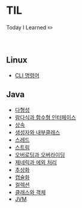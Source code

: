 # TIL

Today I Learned
:pencil2:

<br>

## Linux

- [CLI 명령어](https://github.com/jiwon111/TIL/blob/main/Linux/CLI%EB%AA%85%EB%A0%B9%EC%96%B4.md)

## Java

- [다형성](https://github.com/jiwon111/TIL/blob/main/Java/%EB%8B%A4%ED%98%95%EC%84%B1.md)
- [람다식과 함수형 인터페이스](https://github.com/jiwon111/TIL/blob/main/Java/%EB%9E%8C%EB%8B%A4%EC%8B%9D%EA%B3%BC%20%ED%95%A8%EC%88%98%ED%98%95%20%EC%9D%B8%ED%84%B0%ED%8E%98%EC%9D%B4%EC%8A%A4.md)
- [상속](https://github.com/jiwon111/TIL/blob/main/Java/%EC%83%81%EC%86%8D.md)
- [생성자와 내부클래스](https://github.com/jiwon111/TIL/blob/main/Java/%EC%83%9D%EC%84%B1%EC%9E%90%EC%99%80%20%EB%82%B4%EB%B6%80%ED%81%B4%EB%9E%98%EC%8A%A4.md)
- [스레드](https://github.com/jiwon111/TIL/blob/main/Java/%EC%8A%A4%EB%A0%88%EB%93%9C.md)
- [스트림](https://github.com/jiwon111/TIL/blob/main/Java/%EC%8A%A4%ED%8A%B8%EB%A6%BC.md)
- [오버로딩과 오버라이딩](https://github.com/jiwon111/TIL/blob/main/Java/%EC%98%A4%EB%B2%84%EB%A1%9C%EB%94%A9%EA%B3%BC%20%EC%98%A4%EB%B2%84%EB%9D%BC%EC%9D%B4%EB%94%A9.md)
- [제네릭과 에외 처리](https://github.com/jiwon111/TIL/blob/main/Java/%EC%A0%9C%EB%84%A4%EB%A6%AD%EA%B3%BC%20%EC%97%90%EC%99%B8%20%EC%B2%98%EB%A6%AC.md)
- [추상화](https://github.com/jiwon111/TIL/blob/main/Java/%EC%B6%94%EC%83%81%ED%99%94.md)
- [캡슐화](https://github.com/jiwon111/TIL/blob/main/Java/%EC%BA%A1%EC%8A%90%ED%99%94.md)
- [컬렉션](https://github.com/jiwon111/TIL/blob/main/Java/%EC%BB%AC%EB%A0%89%EC%85%98.md)
- [클래스와 객체](https://github.com/jiwon111/TIL/blob/main/Java/%ED%81%B4%EB%9E%98%EC%8A%A4%EC%99%80%20%EA%B0%9D%EC%B2%B4.md)
- [JVM](https://github.com/jiwon111/TIL/blob/main/Java/JVM.md)
